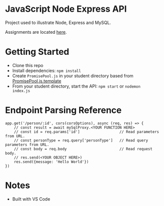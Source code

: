 # JavaScript Node Express API
Project used to illustrate Node, Express and MySQL.

Assignments are located [here](Assignments.md).

# Getting Started
- Clone this repo
- Install dependencies: `npm install`
- Create `PromisePool.js` in your student directory based from [PromisePool.js.template](PromisePool.js.template)
- From your student directory, start the API: `npm start` or `nodemon index.js`

# Endpoint Parsing Reference
```
app.get('/person/:id', cors(corsOptions), async (req, res) => { 
    // const result = await mySqlProxy.<YOUR FUNCTION HERE>
    // const id = req.params['id']                  // Read parameters from URL.
    // const personType = req.query['personType']   // Read query parameters from URL.
    // const body = req.body                        // Read request body.
    // res.send(<YOUR OBJECT HERE>)
    res.send({message: 'Hello World'})
})
```

# Notes
- Built with VS Code 
